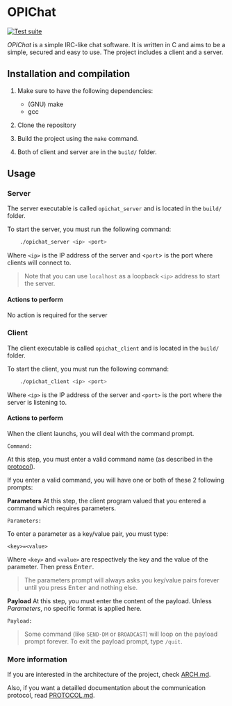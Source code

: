 # OPIChat

[![Test suite](https://github.com/nathan-rabet/OPIChat/actions/workflows/unit_testing.yml/badge.svg)](https://github.com/nathan-rabet/OPIChat/actions/workflows/unit_testing.yml)

*OPIChat* is a simple IRC-like chat software. It is written in C and aims to be a simple, secured and easy to use. The project includes a client and a server.

## Installation and compilation

1. Make sure to have the following dependencies:
   - (GNU) make
   - gcc

2. Clone the repository

3. Build the project using the `make` command.

4. Both of client and server are in the `build/` folder.

## Usage

### Server

The server executable is called `opichat_server` and is located in the `build/` folder.

To start the server, you must run the following command:

```bash
    ./opichat_server <ip> <port>
```

Where `<ip>` is the IP address of the server and <`port`> is the port where clients will connect to.

> Note that you can use `localhost` as a loopback `<ip>` address to start the server.

#### Actions to perform

No action is required for the server

### Client

The client executable is called `opichat_client` and is located in the `build/` folder.

To start the client, you must run the following command:

```bash
    ./opichat_client <ip> <port>
```

Where `<ip>` is the IP address of the server and `<port>` is the port where the server is listening to.

#### Actions to perform

When the client launchs, you will deal with the command prompt.

```text
Command:
```

At this step, you must enter a valid command name (as described in the [protocol](PROTOCOL.md)).

If you enter a valid command, you will have one or both of these 2 following prompts:

**Parameters**
At this step, the client program valued that you entered a command which requires parameters.

```text
Parameters:
```

To enter a parameter as a key/value pair, you must type:

```text
<key>=<value>
```

Where `<key>` and `<value>` are respectively the key and the value of the parameter.
Then press <kbd>Enter</kbd>.

> The parameters prompt will always asks you key/value pairs forever until you press <kbd>Enter</kbd> and nothing else.

**Payload**
At this step, you must enter the content of the payload. Unless *Parameters*, no specific format is applied here.

```text
Payload:
```

> Some command (like `SEND-DM` or `BROADCAST`) will loop on the payload prompt forever. To exit the payload prompt, type `/quit`.

### More information

If you are interested in the architecture of the project, check [ARCH.md](ARCH.md).

Also, if you want a detailled documentation about the communication protocol, read [PROTOCOL.md](PROTOCOL.md).
